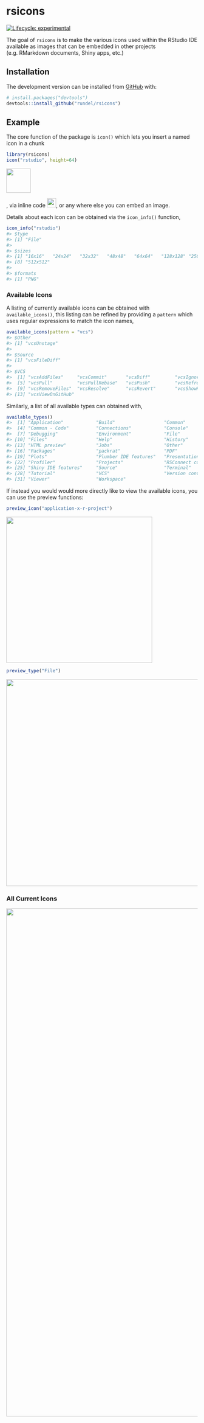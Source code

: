 
<!-- README.md is generated from README.Rmd. Please edit that file -->

# rsicons

<!-- badges: start -->

[![Lifecycle:
experimental](https://img.shields.io/badge/lifecycle-experimental-orange.svg)](https://lifecycle.r-lib.org/articles/stages.html#experimental)
<!-- badges: end -->

The goal of `rsicons` is to make the various icons used within the
RStudio IDE available as images that can be embedded in other projects
(e.g. RMarkdown documents, Shiny apps, etc.)

## Installation

<!--
You can install the released version of rsicons from [CRAN](https://CRAN.R-project.org) with:

``` r
install.packages("rsicons")
```
-->

The development version can be installed from
[GitHub](https://github.com/) with:

``` r
# install.packages("devtools")
devtools::install_github("rundel/rsicons")
```

## Example

The core function of the package is `icon()` which lets you insert a
named icon in a chunk

``` r
library(rsicons)
icon("rstudio", height=64)
```

<img src="man/figures/README-example-1.png" width="64" />

, via inline code
<img src="man/figures/README-example-1.png" width="24" />, or any where
else you can embed an image.

Details about each icon can be obtained via the `icon_info()` function,

``` r
icon_info("rstudio")
#> $type
#> [1] "File"
#> 
#> $sizes
#> [1] "16x16"   "24x24"   "32x32"   "48x48"   "64x64"   "128x128" "256x256"
#> [8] "512x512"
#> 
#> $formats
#> [1] "PNG"
```

### Available Icons

A listing of currently available icons can be obtained with
`available_icons()`, this listing can be refined by providing a
`pattern` which uses regular expressions to match the icon names,

``` r
available_icons(pattern = "vcs")
#> $Other
#> [1] "vcsUnstage"
#> 
#> $Source
#> [1] "vcsFileDiff"
#> 
#> $VCS
#>  [1] "vcsAddFiles"     "vcsCommit"       "vcsDiff"         "vcsIgnore"      
#>  [5] "vcsPull"         "vcsPullRebase"   "vcsPush"         "vcsRefresh"     
#>  [9] "vcsRemoveFiles"  "vcsResolve"      "vcsRevert"       "vcsShowHistory" 
#> [13] "vcsViewOnGitHub"
```

Similarly, a list of all available types can obtained with,

``` r
available_types()
#>  [1] "Application"            "Build"                  "Common"                
#>  [4] "Common - Code"          "Connections"            "Console"               
#>  [7] "Debugging"              "Environment"            "File"                  
#> [10] "Files"                  "Help"                   "History"               
#> [13] "HTML preview"           "Jobs"                   "Other"                 
#> [16] "Packages"               "packrat"                "PDF"                   
#> [19] "Plots"                  "Plumber IDE features"   "Presentation"          
#> [22] "Profiler"               "Projects"               "RSConnect connectivity"
#> [25] "Shiny IDE features"     "Source"                 "Terminal"              
#> [28] "Tutorial"               "VCS"                    "Version control"       
#> [31] "Viewer"                 "Workspace"
```

If instead you would would more directly like to view the available
icons, you can use the preview functions:

``` r
preview_icon("application-x-r-project")
```

<img src="man/figures/README-pr_icon-1.png" width="384" />

``` r
preview_type("File")
```

<img src="man/figures/README-pr_type-1.png" width="544" />

### All Current Icons

<img src="man/figures/README-pr_all-1.png" width="1336" />
